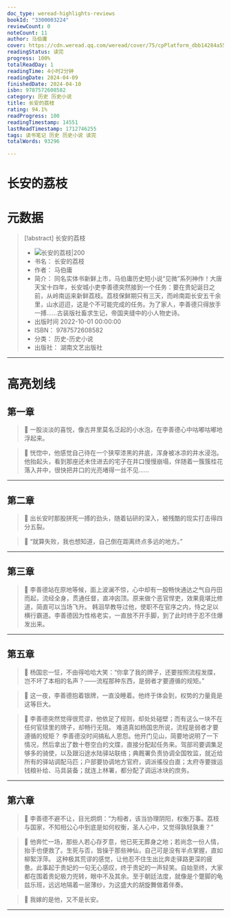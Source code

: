 ```yaml
---
doc_type: weread-highlights-reviews
bookId: "3300003224"
reviewCount: 0
noteCount: 11
author: 马伯庸
cover: https://cdn.weread.qq.com/weread/cover/75/cpPlatform_dbb14284a55f1e733b60202b0777255d/t7_cpPlatform_dbb14284a55f1e733b60202b0777255d.jpg
readingStatus: 读完
progress: 100%
totalReadDay: 1
readingTime: 4小时2分钟
readingDate: 2024-04-09
finishedDate: 2024-04-10
isbn: 9787572608582
category: 历史 历史小说
title: 长安的荔枝
rating: 94.1%
readProgress: 100
readingTimestamp: 14551
lastReadTimestamp: 1712746255
tags: 读书笔记 历史 历史小说 读完
totalWords: 93296

---
```


# 长安的荔枝

# 元数据
> [!abstract] 长安的荔枝
> - ![ 长安的荔枝|200](https://cdn.weread.qq.com/weread/cover/75/cpPlatform_dbb14284a55f1e733b60202b0777255d/t7_cpPlatform_dbb14284a55f1e733b60202b0777255d.jpg)
> - 书名： 长安的荔枝
> - 作者： 马伯庸
> - 简介： 同名实体书新鲜上市，马伯庸历史短小说“见微”系列神作！大唐天宝十四年，长安城小吏李善德突然接到一个任务：要在贵妃诞日之前，从岭南运来新鲜荔枝。荔枝保鲜期只有三天，而岭南距长安五千余里，山水迢迢，这是个不可能完成的任务。为了家人，李善德只得放手一搏……古装版社畜求生记，帝国夹缝中的小人物史诗。
> - 出版时间 2022-10-01 00:00:00
> - ISBN： 9787572608582
> - 分类： 历史-历史小说
> - 出版社： 湖南文艺出版社



---


# 高亮划线


## 第一章


> 📌 一股淡淡的喜悦，像古井里莫名泛起的小水泡，在李善德心中咕嘟咕嘟地浮起来。

> 📌 恍惚中，他感觉自己待在一个狭窄漆黑的井底，浑身被冰凉的井水浸泡。他抬起头，看到那座还未住进去的宅子在井口慢慢崩塌，伴随着一簇簇桂花落入井中，很快把井口的光亮堵得一丝不见……

---

## 第二章


> 📌 出长安时那股拼死一搏的劲头，随着钻研的深入，被残酷的现实打击得四分五裂。

> 📌 “就算失败，我也想知道，自己倒在距离终点多远的地方。”

---

## 第三章


> 📌 李善德站在原地等候，面上波澜不惊，心中却有一股畅快通达之气自丹田而起，流经全身，贯通任督，直冲囟顶。原来做个恶官悍吏，效果竟堪比修道，简直可以当场飞升。
   韩洄早教导过他，使职不在官序之内，恃之足以横行霸道。李善德因为性格老实，一直放不开手脚，到了此时终于忍不住爆发出来。

---

## 第五章


> 📌 杨国忠一怔，不由得哈哈大笑：“你拿了我的牌子，还要按照流程发牒，岂不坏了本相的名声？——流程那种东西，是弱者才要遵循的规矩。”

> 📌 这一夜，李善德抱着银牌，一直没睡着。他终于体会到，权势的力量竟是这等巨大。

> 📌 李善德突然觉得很荒谬，他依足了规则，却处处碰壁；而有这么一块不在任何官牍里的牌子，却畅行无阻。
   难道真如杨国忠所说，流程是弱者才要遵循的规矩？
   李善德没时间搞私人恩怨。他开门见山，简要地说明了一下情况，然后拿出了数十卷空白的文牒，直接分配起任务来。驾部司要调集足够多的骑使，以及跟沿途水陆驿站联络；典厩署负责协调全国牧监，就近给所有的驿站调配马匹；户部要协调地方官府，调派徭役白直；太府寺要拨运钱粮补给、马具装备；就连上林署，都分配了调运冰块的庶务。

---

## 第六章


> 📌 李善德不避不让，目光炯炯：“为相者，该当协理阴阳，权衡万事。荔枝与国家，不知相公心中到底是如何权衡，圣人心中，又觉得孰轻孰重？”

> 📌 他奔忙一场，那些人若心存歹意，他已死无葬身之地；若尚念一份人情，抬手也便救了。生死与否，皆操于那些神仙，自己可是没有半点掌握，直如柳絮浮萍。
   这种极其荒谬的感觉，让他忍不住生出比奔走驿路更深的疲惫。此事起于贵妃的一句无心感叹，终于贵妃的一声轻笑。自始至终，大家都在围着贵妃极力兜转，眼中不及其余。至于朝廷法度，就像是个蹩脚的龟兹乐班，远远地隔着一层薄纱，为这盛大的胡旋舞做着伴奏。

> 📌 我嫁的是他，又不是长安。

---

